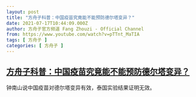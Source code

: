 ```yaml
---
layout: post
title: "方舟子科普：中国疫苗究竟能不能预防德尔塔变异？"
date: 2021-07-17T10:44:09.000Z
author: 方舟子官方频道 Fang Zhouzi - Official Channel
from: https://www.youtube.com/watch?v=pTTnt_MaTIA
tags: [ 方舟子 ]
categories: [ 方舟子 ]
---
```

<!--1626518649000-->
[方舟子科普：中国疫苗究竟能不能预防德尔塔变异？](https://www.youtube.com/watch?v=pTTnt_MaTIA)
------

<div>
钟南山说中国疫苗对德尔塔变异有效，泰国实验结果证明无效。
</div>
